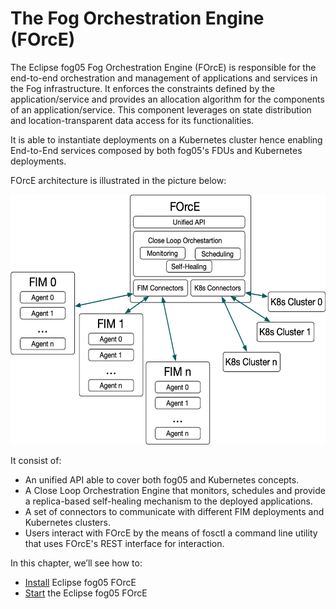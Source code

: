 # The Fog Orchestration Engine (FOrcE)

The Eclipse fog05 Fog Orchestration Engine (FOrcE) is responsible for the end-to-end orchestration and management of applications and services in the Fog infrastructure. It enforces the constraints defined by the application/service and provides an allocation algorithm for the components of an application/service. This component leverages on state distribution and location-transparent data access for its functionalities.

It is able to instantiate deployments on a Kubernetes cluster hence enabling End-to-End services composed by both fog05's FDUs and Kubernetes deployments.

FOrcE architecture is illustrated in the picture below:

<img src="../figures/force.png" width="600" height="400" />

It consist of:

- An unified API able to cover both fog05 and Kubernetes concepts.
- A Close Loop Orchestration Engine that monitors, schedules and provide a replica-based self-healing mechanism to the deployed applications.
- A set of connectors to communicate with different FIM deployments and Kubernetes clusters.
- Users interact with FOrcE by the means of fosctl a command line utility that uses FOrcE's REST interface for interaction.

In this chapter, we’ll see how to:

- [Install](./force_install.md) Eclipse fog05 FOrcE
- [Start](./force_start.md) the Eclipse fog05 FOrcE